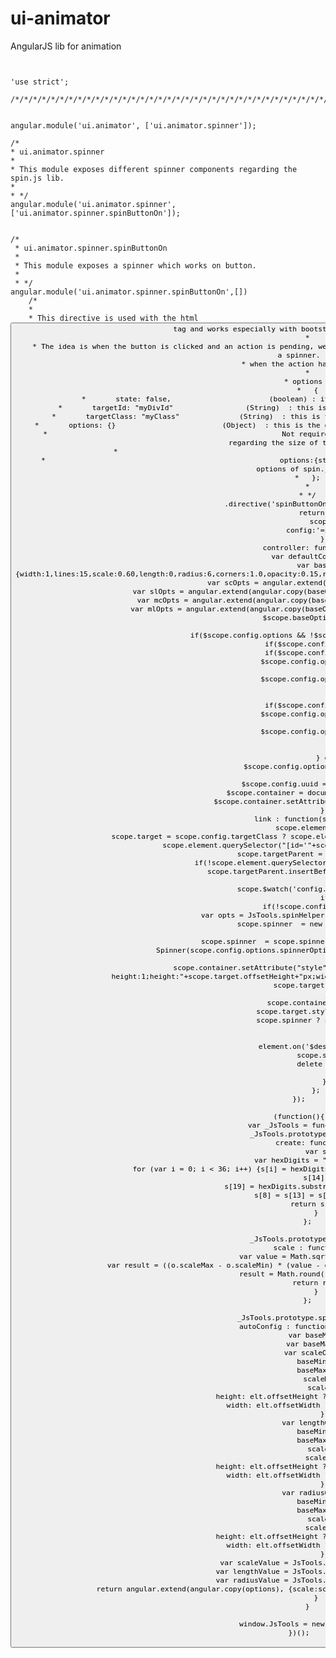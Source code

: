 # ui-animator
AngularJS lib for animation


<pre><code>

'use strict';

/*/*/*/*/*/*/*/*/*/*/*/*/*/*/*/*/*/*/*/*/*/*/*/*/*/*/*/*/*/*/*/*/*/*/*/*/*/*


angular.module('ui.animator', ['ui.animator.spinner']);

/*
* ui.animator.spinner
*
* This module exposes different spinner components regarding the spin.js lib.
*
* */
angular.module('ui.animator.spinner',['ui.animator.spinner.spinButtonOn']);


/*
 * ui.animator.spinner.spinButtonOn
 *
 * This module exposes a spinner which works on button.
 *
 * */
angular.module('ui.animator.spinner.spinButtonOn',[])
    /*
    *
    * This directive is used with the html <button> tag and works especially with bootstrap and glyphicon icons.
    *
    * The idea is when the button is clicked and an action is pending, we replace the target element (ex:icon) inside the button with a spinner.
    * when the action has finished.
    *
    * options :
    *   {
    *       state: false,                       (boolean) : it drives when the spinner appears and disappears.
    *       targetId: "myDivId"                 (String)  : this is the html element id which be replaced by the spinner.
    *       targetClass: "myClass"              (String)  : this is the html element class which be replaced by the spinner.
    *       options: {}                         (Object)  : this is the overriding options object for the spinner (see spin.js docs)
    *                                                       Not required, if not setted, it will scale automatically the spinner regarding the size of the target.
    *                                                       otherwise the object is like this :
    *                                                       options:{style:'line/circle', size:'s/m', spinnerOptions: {overriding options of spin.js}}
    *   };
    *
    * */
    .directive('spinButtonOn', function() {
        return {
            scope:{
                config:'=spinButtonOn'
            },
            controller: function($scope){
                var defaultColor = '#333333';
                var baseOptions = {width:1,lines:15,scale:0.60,length:0,radius:6,corners:1.0,opacity:0.15,rotate:35,direction:1,speed:1.0,trail:79,color:defaultColor};
                var scOpts = angular.extend(angular.copy(baseOptions), {});
                var slOpts = angular.extend(angular.copy(baseOptions), {width:1,lines:11,scale:0.5,length:6});
                var mcOpts = angular.extend(angular.copy(baseOptions), {width:2,lines:13,scale:1,radius:5});
                var mlOpts = angular.extend(angular.copy(baseOptions), {width:1,lines:13,scale:0.75,length:5});
                $scope.baseOptions = baseOptions;

                if($scope.config.options && !$scope.config.options.spinnerOptions){
                    if($scope.config.options.size=='s'){
                        if($scope.config.options.style=='line'){
                            $scope.config.options.spinnerOptions = slOpts;
                        } else {
                            $scope.config.options.spinnerOptions = scOpts;
                        }
                    } else{
                        if($scope.config.options.style=='line'){
                            $scope.config.options.spinnerOptions = mlOpts;
                        } else {
                            $scope.config.options.spinnerOptions = mcOpts;
                        }
                    }
                } else {
                    $scope.config.options= {spinnerOptions :null};
                }
                $scope.config.uuid = JsTools.uuid.create();
                $scope.container = document.createElement("span");
                $scope.container.setAttribute("id", $scope.config.uuid);
            },
            link : function(scope, element) {
                scope.element = element[0];
                scope.target = scope.config.targetClass ? scope.element.querySelector("."+scope.config.targetClass+"") : scope.element.querySelector("[id='"+scope.config.targetId+"']");
                scope.targetParent = scope.target.parentNode;
                if(!scope.element.querySelector("[id='"+scope.config.uuid+"']")){
                    scope.targetParent.insertBefore(scope.container, scope.target);
                }
                scope.$watch('config.state', function(state){
                    if(state){
                        if(!scope.config.options.spinnerOptions){
                            var opts = JsTools.spinHelper.autoConfig(scope.baseOptions, scope.target);
                            scope.spinner  = new Spinner(opts).spin(scope.container);
                        } else {
                            scope.spinner  = scope.spinner ? scope.spinner.spin(scope.container) : new Spinner(scope.config.options.spinnerOptions).spin(scope.container);
                        }
                        scope.container.setAttribute("style", "display:inline-block;position:relative;line-height:1;height:"+scope.target.offsetHeight+"px;width:"+ scope.target.offsetWidth+"px");
                        scope.target.style.display = 'none';
                    } else {
                        scope.container.style.display = 'none';
                        scope.target.style.display = 'inline-block';
                        scope.spinner ? scope.spinner.stop() : null;
                    }
                });
                element.on('$destroy', function() {
                    scope.spinner.stop();
                    delete scope.spinner;
                });
            }
        };
});

(function(){
    var _JsTools = function(){};
    _JsTools.prototype.uuid = {
        create: function(){
              var s = [];
              var hexDigits = "0123456789abcdef";
              for (var i = 0; i < 36; i++) {s[i] = hexDigits.substr(Math.floor(Math.random() * 0x10), 1);}
              s[14] = "4";
              s[19] = hexDigits.substr((s[19] & 0x3) | 0x8, 1);
              s[8] = s[13] = s[18] = s[23] = "-";
              return s.join("");
        }
    };

    _JsTools.prototype.math = {
        scale : function(o){
            var value = Math.sqrt(o.height*o.width);
            var result = ((o.scaleMax - o.scaleMin) * (value - o.baseMin) / (o.baseMax - o.baseMin)) + o.scaleMin;
            result = Math.round(result * 100) / 100;
            return result ;
        }
    };

    _JsTools.prototype.spinHelper = {
        autoConfig : function(options, elt){
            var baseMin = 11;
            var baseMax = 284;
            var scaleObject = {
                baseMin: baseMin,
                baseMax: baseMax,
                scaleMin: 0.6,
                scaleMax: 5,
                height: elt.offsetHeight ?  elt.offsetHeight : baseMin,
                width: elt.offsetWidth ? elt.offsetWidth : baseMin
            };
            var lengthObject = {
                baseMin: baseMin,
                baseMax: baseMax,
                scaleMin: 0,
                scaleMax: 10,
                height: elt.offsetHeight ?  elt.offsetHeight : baseMin,
                width: elt.offsetWidth ? elt.offsetWidth : baseMin
            };
            var radiusObject = {
                baseMin: baseMin,
                baseMax: baseMax,
                scaleMin: 6,
                scaleMax: 12,
                height: elt.offsetHeight ?  elt.offsetHeight : baseMin,
                width: elt.offsetWidth ? elt.offsetWidth : baseMin
            };
            var scaleValue = JsTools.math.scale(scaleObject);
            var lengthValue = JsTools.math.scale(lengthObject);
            var radiusValue = JsTools.math.scale(radiusObject);
            return angular.extend(angular.copy(options), {scale:scaleValue, length: lengthValue, radius: radiusValue});
        }
    }

    window.JsTools = new _JsTools();
})();

</code></pre>

